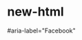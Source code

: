 # new-html

<!-- Используеться для доступности ссылок иконку или кнопку иконку -->

#aria-label="Facebook"

<!-- составляем базу цветов -->
<!-- title-color -->
<!-- text-color -->
<!-- subtitle-color -->
<!-- acent-color -->
<!-- bg-color -->

<!-- создание переменных -->

<!-- font-size 15px -->
<!-- line-height 18px -->
<!-- мы делим высоту линии на размер шрифта 18:15=1.2 -->
<!-- и уже в line-height записываем не 18px а 1.2px -->

<!-- кнопки не унаследуют font-family -->

<!-- нормалайз нужно подключать на все страницы -->
<!-- сначала стили идут от брацзер аа потом наши -->
<!-- тег а делаем дисплей блок -->
